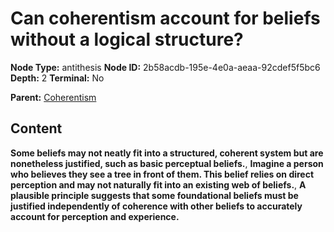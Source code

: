 # Can coherentism account for beliefs without a logical structure?

**Node Type:** antithesis
**Node ID:** 2b58acdb-195e-4e0a-aeaa-92cdef5f5bc6
**Depth:** 2
**Terminal:** No

**Parent:** [Coherentism](coherentism.md)

## Content

**Some beliefs may not neatly fit into a structured, coherent system but are nonetheless justified, such as basic perceptual beliefs.**, **Imagine a person who believes they see a tree in front of them. This belief relies on direct perception and may not naturally fit into an existing web of beliefs.**, **A plausible principle suggests that some foundational beliefs must be justified independently of coherence with other beliefs to accurately account for perception and experience.**
